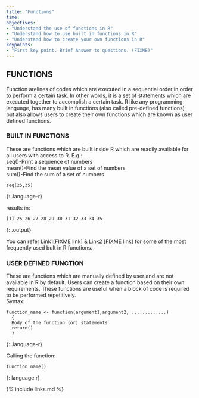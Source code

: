 ```yaml
---
title: "Functions"
time: 
objectives:
- "Understand the use of functions in R"
- "Understand how to use built in functions in R"
- "Understand how to create your own functions in R"
keypoints:
- "First key point. Brief Answer to questions. (FIXME)"
---
```

## FUNCTIONS
Function arelines of codes which are executed in a sequential order in order to perform a certain task. In other words, it is a set of statements which are executed together to accomplish a certain task.  R  like  any  programming  language,  has  many  built  in  functions  (also  called  pre-defined functions) but also allows users to create their own functions which are known as user defined functions.
### BUILT IN FUNCTIONS
These are functions which are built inside R which are readily available for all users with access to R.
E.g.:    
seq()-Print a sequence of numbers  
mean()-Find the mean value of a set of numbers  
sum()-Find the sum of a set of numbers  

~~~
seq(25,35)
~~~
{: .language-r}

results in:
~~~
[1] 25 26 27 28 29 30 31 32 33 34 35
~~~
{: .output}

You can refer Link1[FIXME link] & Link2 [FIXME link] for some of the most frequently used bult in R functions.

### USER DEFINED FUNCTION
These are  functions  which  are  manually  defined  by  user  and  are  not  available  in  R  by  default. Users can create a function based on their own requirements. These functions are useful when a block of code is required to be performed repetitively.  
Syntax: 
~~~
function_name <- function(argument1,argument2, .............)
  {
  Body of the function (or) statements
  return()
  }
~~~
{: .language-r}

Calling the function:
~~~
function_name()
~~~
{: language.r}

{% include links.md %}

